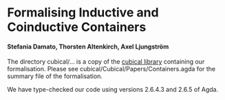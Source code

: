# Formalising Inductive and Coinductive Containers
#### Stefania Damato, Thorsten Altenkirch, Axel Ljungström

The directory cubical/... is a copy of the [cubical library](https://github.com/agda/cubical) containing our formalisation. Please see cubical/Cubical/Papers/Containers.agda for the summary file of the formalisation.

We have type-checked our code using versions $2.6.4.3$ and $2.6.5$ of Agda. 
